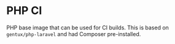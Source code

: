 # PHP CI

PHP base image that can be used for CI builds. This is based on `gentux/php-laravel` and had Composer pre-installed.
